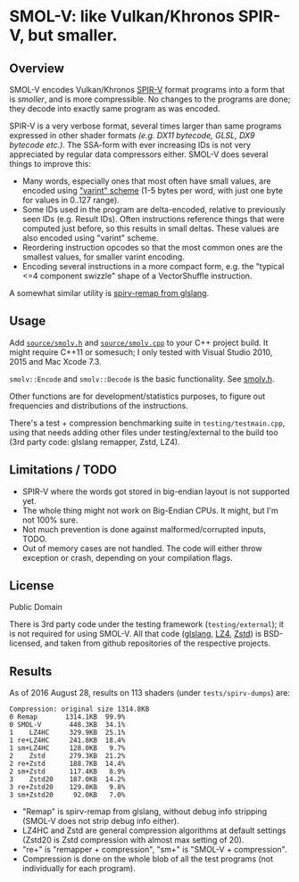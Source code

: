 # SMOL-V: like Vulkan/Khronos SPIR-V, but smaller.

## Overview

SMOL-V encodes Vulkan/Khronos [SPIR-V](https://www.khronos.org/registry/spir-v/)
format programs into a form that is *smoller*, and is more
compressible. No changes to the programs are done; they decode into exactly same program
as was encoded.

SPIR-V is a very verbose format, several times larger than same programs expressed in other
shader formats *(e.g. DX11 bytecode, GLSL, DX9 bytecode etc.)*. The SSA-form with ever increasing
IDs is not very appreciated by regular data compressors either. SMOL-V does several things
to improve this:

- Many words, especially ones that most often have small values, are encoded using
  ["varint" scheme](https://developers.google.com/protocol-buffers/docs/encoding) (1-5 bytes per
  word, with just one byte for values in 0..127 range).
- Some IDs used in the program are delta-encoded, relative to previously seen IDs (e.g. Result
  IDs). Often instructions reference things that were computed just before, so this results in
  small deltas. These values are also encoded using "varint" scheme.
- Reordering instruction opcodes so that the most common ones are the smallest values, for smaller
  varint encoding.
- Encoding several instructions in a more compact form, e.g. the "typical <=4 component swizzle"
  shape of a VectorShuffle instruction.

A somewhat similar utility is [spirv-remap from glslang](https://github.com/KhronosGroup/glslang/blob/master/README-spirv-remap.txt).


## Usage

Add [`source/smolv.h`](source/smolv.h) and [`source/smolv.cpp`](source/smolv.cpp) to your C++ project build.
It might require C++11 or somesuch; I only tested with Visual Studio 2010, 2015 and Mac Xcode 7.3.

`smolv::Encode` and `smolv::Decode` is the basic functionality. See [smolv.h](source/smolv.h).

Other functions are for development/statistics purposes, to figure out frequencies and
distributions of the instructions.

There's a test + compression benchmarking suite in `testing/testmain.cpp`, using that needs adding
other files under testing/external to the build too (3rd party code: glslang remapper, Zstd, LZ4).


## Limitations / TODO

- SPIR-V where the words got stored in big-endian layout is not supported yet.
- The whole thing might not work on Big-Endian CPUs. It might, but I'm not 100% sure.
- Not much prevention is done against malformed/corrupted inputs, TODO.
- Out of memory cases are not handled. The code will either throw exception
  or crash, depending on your compilation flags.


## License

Public Domain

There is 3rd party code under the testing framework (`testing/external`); it is not required for
using SMOL-V. All that code ([glslang](https://github.com/KhronosGroup/glslang),
[LZ4](https://github.com/Cyan4973/lz4), [Zstd](https://github.com/Cyan4973/zstd)) is BSD-licensed,
and taken from github repositories of the respective projects.


## Results

As of 2016 August 28, results on 113 shaders (under `tests/spirv-dumps`) are:

```
Compression: original size 1314.8KB
0 Remap       1314.1KB  99.9%
0 SMOL-V       448.3KB  34.1%
1    LZ4HC     329.9KB  25.1%
1 re+LZ4HC     241.8KB  18.4%
1 sm+LZ4HC     128.0KB   9.7%
2    Zstd      279.3KB  21.2%
2 re+Zstd      188.7KB  14.4%
2 sm+Zstd      117.4KB   8.9%
3    Zstd20    187.0KB  14.2%
3 re+Zstd20    129.0KB   9.8%
3 sm+Zstd20     92.0KB   7.0%
```

* "Remap" is spirv-remap from glslang, without debug info stripping (SMOL-V does not strip debug info either).
* LZ4HC and Zstd are general compression algorithms at default settings (Zstd20 is Zstd compression with almost max setting of 20).
* "re+" is "remapper + compression", "sm+" is "SMOL-V + compression".
* Compression is done on the whole blob of all the test programs (not individually for each program).
